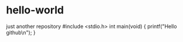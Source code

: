 # hello-world
just another repository
#include <stdio.h>
int main(void)
{
printf("Hello github\n");
}
